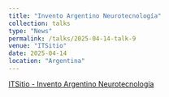 ```yaml
---
title: "Invento Argentino Neurotecnología"
collection: talks
type: "News"
permalink: /talks/2025-04-14-talk-9
venue: "ITSitio"
date: 2025-04-14
location: "Argentina"
---
```


[ITSitio - Invento Argentino Neurotecnología](https://www.itsitio.com/ar/dispositivos/invento-argentino-vincha-cerebro/)
